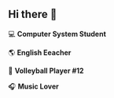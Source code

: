 ## Hi there 👋

:computer: **Computer System  Student**

:earth_americas: **English Eeacher**

:volleyball: **Volleyball Player #12**

:headphones: **Music Lover**
